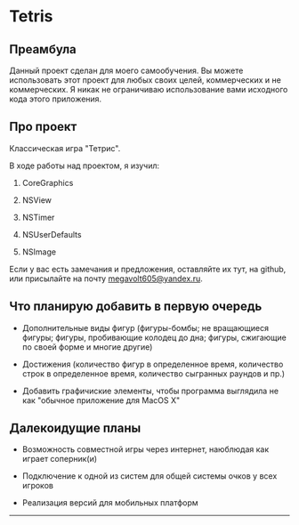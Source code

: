 Tetris
======

Преамбула
---------

Данный проект сделан для моего самообучения.
Вы можете использовать этот проект для любых своих целей, коммерческих и не коммерческих.
Я никак не ограничиваю использование вами исходного кода этого приложения.

Про проект
----------

Классическая игра "Тетрис".

В ходе работы над проектом, я изучил:

1. CoreGraphics

2. NSView

3. NSTimer

4. NSUserDefaults

5. NSImage

Если у вас есть замечания и предложения, оставляйте их тут, на github, или присылайте на почту megavolt605@yandex.ru.

Что планирую добавить в первую очередь
--------------------------------------

 - Дополнительные виды фигур (фигуры-бомбы; не вращающиеся фигуры; фигуры, пробивающие колодец до дна; фигуры, сжигающие по своей форме и многие другие)

 - Достижения (количество фигур в определенное время, количество строк в определенное время, количество сыгранных раундов и пр.)
 
 - Добавить графичиские элементы, чтобы программа выглядила не как "обычное приложение для MacOS X"

Далекоидущие планы
------------------

 - Возможность совместной игры через интернет, наюблюдая как играет соперник(и)

 - Подключение к одной из систем для общей системы очков у всех игроков
 
 - Реализация версий для мобильных платформ

--------------------------------
